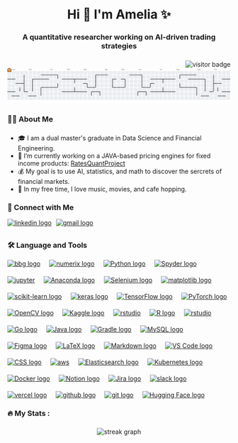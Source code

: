 <h1 align="center">Hi 👋 I'm Amelia ✨</h1>
<h3 align="center">A quantitative researcher working on AI-driven trading strategies</h3>

###

<div align="right">
  <img src="https://visitor-badge.laobi.icu/badge?page_id=hsuan5483.hsuan5483&left_color=%23FF8904&right_color=%23FF8904" alt="visitor badge" />
</div>

<picture>
  <source media="(prefers-color-scheme: dark)" srcset="https://raw.githubusercontent.com/hsuan5483/hsuan5483/output/pacman-contribution-graph-dark.svg">
  <source media="(prefers-color-scheme: light)" srcset="https://raw.githubusercontent.com/hsuan5483/hsuan5483/output/pacman-contribution-graph.svg">
  <img alt="pacman contribution graph" src="https://raw.githubusercontent.com/hsuan5483/hsuan5483/output/pacman-contribution-graph.svg">
</picture>

###

<h3 align="left">👩‍💻  About Me </h3>

###

<p align="left">

- 🎓 I am a dual master's graduate in Data Science and Financial Engineering. <!-- - 📊 I work as AI Data Scientist at a hedge fund.-->
- 🔭 I’m currently working on a JAVA-based pricing engines for fixed income products: [RatesQuantProject](https://github.com/hsuan5483/RatesQuantProject)
- 💰 My goal is to use AI, statistics, and math to discover the sercrets of financial markets.
- 🥂 In my free time, I love music, movies, and cafe hopping.

</p>

###

<h3 align="left">🤝  Connect with Me</h3>

<div align="left" style="display: flex;">
  <a href="https://www.linkedin.com/in/pei-hsuan-hsu/" target="_blank" style="display: flex; align-items: center; gap: 10px;">
    <img src="https://img.shields.io/static/v1?message=LinkedIn&logo=linkedin&label=&color=0077B5&logoColor=white&labelColor=&style=for-the-badge" height="25" alt="linkedin logo" />
  </a>
  <a href="mailto:hsuan.hsuuu@gmail.com" target="_blank" style="display: flex; align-items: center; gap: 10px; margin-left: 10px;">
    <img src="https://img.shields.io/badge/Gmail-D14836?style=for-the-badge&logo=gmail&logoColor=white" height="25" alt="gmail logo" />
  </a>
</div>


###

<h3 align="left">🛠 Language and Tools</h3>

<div align="left" style="display: flex; flex-wrap: wrap; justify-content: flex-start; gap: 20px;">
  <a href="https://www.bloomberg.com/professional" target="_blank"><img src="https://media.licdn.com/dms/image/v2/C4D0BAQG9jVdF5ymfGQ/company-logo_200_200/company-logo_200_200/0/1631372914196/bloomberg_professional_service_logo?e=1762387200&v=beta&t=y4m2EExEEPNzOZPdh5dlCbWhu6pnOw25y8h5HuSoORo" width="40" height="40" alt="bbg logo" /></a>
  <a href="https://www.numerix.com" target="_blank"><img src="https://media.licdn.com/dms/image/v2/D560BAQHH4L92crYNGg/company-logo_200_200/company-logo_200_200/0/1714522007690/numerix_logo?e=1762387200&v=beta&t=hsYHRrjfmfIDstZ0m8Ro4cri1AkRJgX3NdDkEZfWbT0" width="40" height="40" alt="numerix logo" /></a>
  <a href="https://www.python.org/" target="_blank"><img src="https://cdn.jsdelivr.net/gh/devicons/devicon/icons/python/python-original.svg" width="40" height="40" alt="Python logo" /></a>
  <a href="https://www.spyder-ide.org" target="_blank"> <img src="https://raw.githubusercontent.com/devicons/devicon/refs/tags/v2.17.0/icons/spyder/spyder-original.svg" alt="Spyder logo" width="40" height="40"/></a>
  <a href="https://jupyter.org/" target="_blank"> <img src="https://cdn.jsdelivr.net/gh/devicons/devicon/icons/jupyter/jupyter-original-wordmark.svg" alt="jupyter" width="40" height="40"/></a>
  <a href="https://www.anaconda.com/" target="_blank"><img src="https://cdn.jsdelivr.net/gh/devicons/devicon/icons/anaconda/anaconda-original.svg" width="40" height="40" alt="Anaconda logo" /></a>
  <a href="https://www.selenium.dev/" target="_blank"><img src="https://cdn.jsdelivr.net/gh/devicons/devicon/icons/selenium/selenium-original.svg" width="40" height="40" alt="Selenium logo" /></a>
  <a href="https://matplotlib.org" target="_blank"><img src="https://raw.githubusercontent.com/devicons/devicon/refs/tags/v2.17.0/icons/matplotlib/matplotlib-original-wordmark.svg" width="40" height="40" alt="matplotlib logo" /></a>
  <a href="https://scikit-learn.org/" target="_blank"><img src="https://cdn.jsdelivr.net/gh/devicons/devicon/icons/scikitlearn/scikitlearn-original.svg" width="40" height="40" alt="scikit-learn logo" /></a>
  <a href="https://keras.io" target="_blank"><img src="https://raw.githubusercontent.com/devicons/devicon/refs/tags/v2.17.0/icons/keras/keras-original.svg" width="40" height="40" alt="keras logo" /></a>
  <a href="https://www.tensorflow.org/" target="_blank"><img src="https://cdn.jsdelivr.net/gh/devicons/devicon/icons/tensorflow/tensorflow-original.svg" width="40" height="40" alt="TensorFlow logo" /></a>
  <a href="https://pytorch.org/" target="_blank"><img src="https://cdn.jsdelivr.net/gh/devicons/devicon/icons/pytorch/pytorch-original.svg" width="40" height="40" alt="PyTorch logo" /></a>
  <a href="https://opencv.org/" target="_blank"><img src="https://cdn.jsdelivr.net/gh/devicons/devicon/icons/opencv/opencv-original.svg" width="40" height="40" alt="OpenCV logo" /></a>
<a href="https://www.kaggle.com" target="_blank"><img src="https://raw.githubusercontent.com/devicons/devicon/refs/tags/v2.17.0/icons/kaggle/kaggle-original.svg" width="40" height="40" alt="Kaggle logo" /></a>
  <a href="https://www.ibm.com/products/spss-statistics" target="_blank"><img src="https://raw.githubusercontent.com/devicons/devicon/refs/tags/v2.17.0/icons/spss/spss-original.svg" alt="rstudio" width="40" height="40" /></a>
  <a href="https://www.r-project.org/" target="_blank"><img src="https://cdn.jsdelivr.net/gh/devicons/devicon/icons/r/r-original.svg" width="40" height="40" alt="R logo" /></a>
  <a href="https://posit.co/download/rstudio-desktop/" target="_blank"> <img src="https://cdn.jsdelivr.net/gh/devicons/devicon/icons/rstudio/rstudio-original.svg" alt="rstudio" width="40" height="40" /></a>
  <a href="https://go.dev/" target="_blank"><img src="https://cdn.jsdelivr.net/gh/devicons/devicon/icons/go/go-original.svg" width="40" height="40" alt="Go logo" /></a>
  <a href="https://www.java.com/" target="_blank"><img src="https://cdn.jsdelivr.net/gh/devicons/devicon/icons/java/java-original.svg" width="40" height="40" alt="Java logo" /></a>
    <a href="https://gradle.org/" target="_blank"><img src="https://cdn.jsdelivr.net/gh/devicons/devicon/icons/gradle/gradle-original.svg" width="40" height="40" alt="Gradle logo" /></a>
  <a href="https://www.mysql.com/" target="_blank"><img src="https://cdn.jsdelivr.net/gh/devicons/devicon/icons/mysql/mysql-original.svg" width="40" height="40" alt="MySQL logo" /></a>
  <a href="https://www.figma.com/" target="_blank"><img src="https://cdn.jsdelivr.net/gh/devicons/devicon/icons/figma/figma-original.svg" width="40" height="40" alt="Figma logo" /></a>
  <a href="https://www.latex-project.org/" target="_blank"><img src="https://cdn.jsdelivr.net/gh/devicons/devicon/icons/latex/latex-original.svg" width="40" height="40" alt="LaTeX logo" /></a>
  <a href="https://daringfireball.net/projects/markdown/" target="_blank"><img src="https://cdn.jsdelivr.net/gh/devicons/devicon/icons/markdown/markdown-original.svg" width="40" height="40" alt="Markdown logo" /></a>
  <a href="https://code.visualstudio.com/" target="_blank"><img src="https://cdn.jsdelivr.net/gh/devicons/devicon/icons/vscode/vscode-original.svg" width="40" height="40" alt="VS Code logo" /></a>
  <a href="https://developer.mozilla.org/docs/Web/CSS" target="_blank"><img src="https://cdn.jsdelivr.net/gh/devicons/devicon/icons/css3/css3-original.svg" width="40" height="40" alt="CSS logo" /></a>
  <a href="https://aws.amazon.com/" target="_blank"><img src="https://img.icons8.com/color/512/amazon-web-services.png" alt="aws" width="40" height="40"/></a>
  <a href="https://www.elastic.co/elasticsearch/" target="_blank"><img src="https://cdn.jsdelivr.net/gh/devicons/devicon/icons/elasticsearch/elasticsearch-original.svg" width="40" height="40" alt="Elasticsearch logo" /></a>
  <a href="https://kubernetes.io/" target="_blank"><img src="https://cdn.jsdelivr.net/gh/devicons/devicon/icons/kubernetes/kubernetes-plain.svg" width="40" height="40" alt="Kubernetes logo" /></a>
  <a href="https://www.docker.com/" target="_blank"><img src="https://cdn.jsdelivr.net/gh/devicons/devicon/icons/docker/docker-original.svg" width="40" height="40" alt="Docker logo" /></a>
  <a href="https://www.notion.so/" target="_blank"><img src="https://cdn.jsdelivr.net/gh/devicons/devicon/icons/notion/notion-original.svg" width="40" height="40" alt="Notion logo" /></a>
    <a href="https://www.atlassian.com/software/jira" target="_blank"><img src="https://raw.githubusercontent.com/devicons/devicon/refs/tags/v2.17.0/icons/jira/jira-original.svg" width="40" height="40" alt="Jira logo" /></a>
    <a href="https://slack.com/intl/en-gb/" target="_blank"><img src="https://raw.githubusercontent.com/devicons/devicon/refs/tags/v2.17.0/icons/slack/slack-original.svg" width="40" height="40" alt="slack logo" /></a>
        <a href="https://vercel.com" target="_blank"><img src="https://raw.githubusercontent.com/devicons/devicon/refs/tags/v2.17.0/icons/vercel/vercel-original-wordmark.svg" width="40" height="40" alt="vercel logo" /></a>
  <a href="https://github.com" target="_blank"><img src="https://raw.githubusercontent.com/devicons/devicon/refs/tags/v2.17.0/icons/github/github-original.svg" width="40" height="40" alt="github logo" /></a>
  <a href="https://git-scm.com" target="_blank"><img src="https://raw.githubusercontent.com/devicons/devicon/refs/tags/v2.17.0/icons/git/git-original.svg" width="40" height="40" alt="git logo" /></a>
  <a href="https://huggingface.co" target="_blank"><img src="https://cas-bridge.xethub.hf.co/xet-bridge-us/63d3eec885118edc0439bd98/b5b6c9df87c8c406e1f861d53537050e7f0ed7aaee4f7768fe9087ee7db54992?X-Amz-Algorithm=AWS4-HMAC-SHA256&X-Amz-Content-Sha256=UNSIGNED-PAYLOAD&X-Amz-Credential=cas%2F20251020%2Fus-east-1%2Fs3%2Faws4_request&X-Amz-Date=20251020T102447Z&X-Amz-Expires=3600&X-Amz-Signature=f955bd4a491301bb6a280b8d556b9a440e0df85fe0f497f4c82b7df0b684d30e&X-Amz-SignedHeaders=host&X-Xet-Cas-Uid=66f3a7b52d2e360fd3d1940c&response-content-disposition=inline%3B+filename*%3DUTF-8%27%27hf-logo.svg%3B+filename%3D%22hf-logo.svg%22%3B&response-content-type=image%2Fsvg%2Bxml&x-id=GetObject&Expires=1760959487&Policy=eyJTdGF0ZW1lbnQiOlt7IkNvbmRpdGlvbiI6eyJEYXRlTGVzc1RoYW4iOnsiQVdTOkVwb2NoVGltZSI6MTc2MDk1OTQ4N319LCJSZXNvdXJjZSI6Imh0dHBzOi8vY2FzLWJyaWRnZS54ZXRodWIuaGYuY28veGV0LWJyaWRnZS11cy82M2QzZWVjODg1MTE4ZWRjMDQzOWJkOTgvYjViNmM5ZGY4N2M4YzQwNmUxZjg2MWQ1MzUzNzA1MGU3ZjBlZDdhYWVlNGY3NzY4ZmU5MDg3ZWU3ZGI1NDk5MioifV19&Signature=YhJt99m94UUGoP-REIxW4EhwGtGy%7En64XaN7RKPMx9Hz8%7Ej-apjJAV8UUVL7YFVPKzC2CYoHnN5MdYbGnzk93vv9cXtJzUBt0xxttraqdGRDjJ4LbCbRPiQ9QL6OQvTPOALYrHNtL7wylS9TD0u6ThqmW4mE7riRheS-fAlAMyrLloEXJFT0-%7E07yBWUnwamN2q5E30JLrmiyu3TY%7EGcZ6HiGXtMoPmGM7K7ytqBbPoW9qvLMHjR1Z8EAIuh0W3hDqwjt8M-CwOy30MJ7jo2ssC25EJZGCEppNstUZm5IIdGqK0FAGlhDeXZm5cY6RpRPH3PLNA4LPhRYfxwSe268w__&Key-Pair-Id=K2L8F4GPSG1IFC" width="40" height="40" alt="Hugging Face logo" /></a>
</div>

###

<h3 align="left">🔥   My Stats :</h3>

###

<div align="center">
  <img src="https://streak-stats.demolab.com?user=hsuan5483&locale=en&mode=daily&theme=dark&hide_border=false&border_radius=5&order=3" height="220" alt="streak graph"  />
<!--
  <img src="https://github-readme-stats.vercel.app/api/top-langs?username=hsuan5483&locale=en&hide_title=false&layout=compact&card_width=320&theme=dracula&hide_border=false&order=2&exclude_repo=profile.md&hide=html&langs_count=10" height="150" alt="languages graph showing language usage in projects (not files), except HTML" />
</div>
-->
